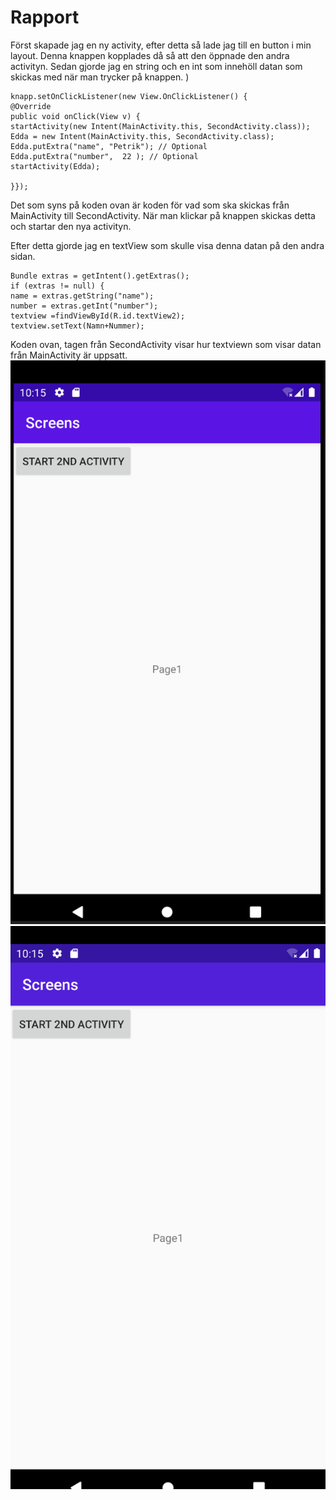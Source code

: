 
# Rapport

Först skapade jag en ny activity, efter detta så lade jag till en button i min layout. Denna knappen
kopplades då så att den öppnade den andra activityn. Sedan gjorde jag en string och en int som innehöll
datan som skickas med när man trycker på knappen. )


    knapp.setOnClickListener(new View.OnClickListener() {
    @Override
    public void onClick(View v) {
    startActivity(new Intent(MainActivity.this, SecondActivity.class));
    Edda = new Intent(MainActivity.this, SecondActivity.class);
    Edda.putExtra("name", "Petrik"); // Optional
    Edda.putExtra("number",  22 ); // Optional
    startActivity(Edda);

    }});
Det som syns på koden ovan är koden för vad som ska skickas från MainActivity till SecondActivity.
När man klickar på knappen skickas detta och startar den nya activityn.


Efter detta gjorde jag en textView som skulle visa denna datan på den andra sidan.

    Bundle extras = getIntent().getExtras();
    if (extras != null) {
    name = extras.getString("name");
    number = extras.getInt("number");
    textview =findViewById(R.id.textView2);
    textview.setText(Namn+Nummer);

Koden ovan, tagen från SecondActivity visar hur textviewn som visar datan från
MainActivity är uppsatt. 
![img.png](img.png)
![img_1.png](img_1.png)